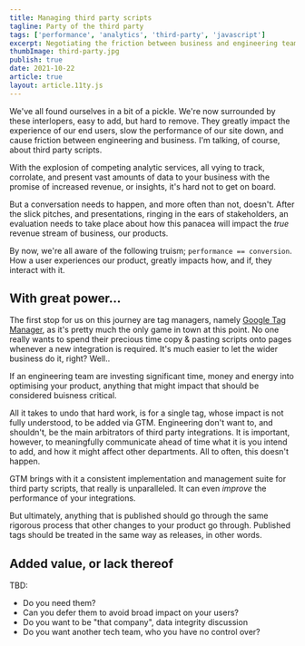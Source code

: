 ```yaml
---
title: Managing third party scripts
tagline: Party of the third party
tags: ['performance', 'analytics', 'third-party', 'javascript']
excerpt: Negotiating the friction between business and engineering teams over third party scripts. It's not easy.
thumbImage: third-party.jpg
publish: true
date: 2021-10-22
article: true
layout: article.11ty.js
---
```


We've all found ourselves in a bit of a pickle. We're now surrounded by these interlopers, easy to add, but hard to remove. They greatly impact the experience of our end users, slow the performance of our site down, and cause friction between engineering and business. I'm talking, of course, about third party scripts.

With the explosion of competing analytic services, all vying to track, corrolate, and present vast amounts of data to your business with the promise of increased revenue, or insights, it's hard not to get on board.

But a conversation needs to happen, and more often than not, doesn't. After the slick pitches, and presentations, ringing in the ears of stakeholders, an evaluation needs to take place about how this panacea will impact the _true_ revenue stream of business, our products.

By now, we're all aware of the following truism; `performance == conversion`. How a user experiences our product, greatly impacts how, and if, they interact with it.

## With great power...

The first stop for us on this journey are tag managers, namely <a href="https://marketingplatform.google.com/intl/en_uk/about/tag-manager/" target="_blank" rel="noopener">Google Tag Manager</a>, as it's pretty much the only game in town at this point. No one really wants to spend their precious time copy & pasting scripts onto pages whenever a new integration is required. It's much easier to let the wider business do it, right? Well..

If an engineering team are investing significant time, money and energy into optimising your product, anything that might impact that should be considered buisness critical.

All it takes to undo that hard work, is for a single tag, whose impact is not fully understood, to be added via GTM. Engineering don't want to, and shouldn't, be the main arbitrators of third party integrations. It is important, however, to meaningfully communicate ahead of time what it is you intend to add, and how it might affect other departments. All to often, this doesn't happen.

GTM brings with it a consistent implementation and management suite for third party scripts, that really is unparalleled. It can even _improve_ the performance of your integrations.

But ultimately, anything that is published should go through the same rigorous process that other changes to your product go through. Published tags should be treated in the same way as releases, in other words.

## Added value, or lack thereof

TBD:

- Do you need them?
- Can you defer them to avoid broad impact on your users?
- Do you want to be "that company", data integrity discussion
- Do you want another tech team, who you have no control over?
